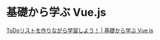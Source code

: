 # 基礎から学ぶ Vue.js

[ToDoリストを作りながら学習しよう！ | 基礎から学ぶ Vue.js](https://cr-vue.mio3io.com/tutorials/todo.html#%E5%AE%8C%E6%88%90%E5%BD%A2)